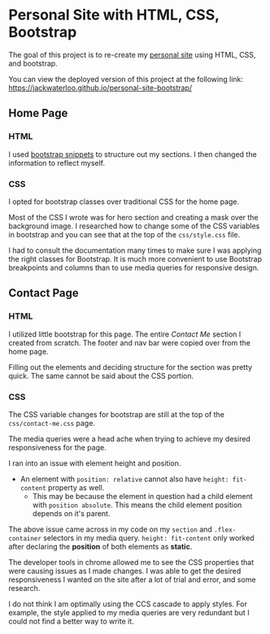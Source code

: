 # Personal Site with HTML, CSS, Bootstrap
The goal of this project is to re-create my <a href="https://jackwaterloo.com/" target="_blank">personal site</a> using HTML, CSS, and bootstrap.

You can view the deployed version of this project at the following link: <a href="https://jackwaterloo.github.io/personal-site-bootstrap/" target="_blank">https://jackwaterloo.github.io/personal-site-bootstrap/</a>

## Home Page
### HTML
I used [bootstrap snippets](https://getbootstrap.com/docs/5.3/examples/) to structure out my sections. I then changed the information to reflect myself.
### CSS
I opted for bootstrap classes over traditional CSS for the home page. 

Most of the CSS I wrote was for hero section and creating a mask over the background image. I researched how to change some of the CSS variables in bootstrap and you can see that at the top of the `css/style.css` file.

I had to consult the documentation many times to make sure I was applying the right classes for Bootstrap. It is much more convenient to use Bootstrap breakpoints and columns than to use media queries for responsive design.

## Contact Page
### HTML
I utilized little bootstrap for this page. The entire *Contact Me* section I created from scratch. The footer and nav bar were copied over from the home page.

Filling out the elements and deciding structure for the section was pretty quick. The same cannot be said about the CSS portion.

### CSS

The CSS variable changes for bootstrap are still at the top of the `css/contact-me.css` page.

The media queries were a head ache when trying to achieve my desired responsiveness for the page. 

I ran into an issue with element height and position.
- An element with `position: relative` cannot also have `height: fit-content` property as well.
    - This may be because the element in question had a child element with `position absolute`. This means the child element position depends on it's parent. 

The above issue came across in my code on my `section` and `.flex-container` selectors in my media query. `height: fit-content` only worked after declaring the **position** of both elements as **static**.

The developer tools in chrome allowed me to see the CSS properties that were causing issues as I made changes. I was able to get the desired responsiveness I wanted on the site after a lot of trial and error, and some research.

I do not think I am optimally using the CCS cascade to apply styles. For example, the style applied to my media queries are very redundant but I could not find a better way to write it.